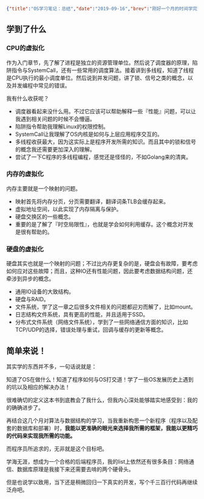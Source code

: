 ```json lw-blog-meta
{"title":"OS学习笔记：总结","date":"2019-09-16","brev":"刚好一个月的时间学完这本书。这本至少有六七百页全英文的大部头，啃完之后，受益良多。","tags":["OS","杂谈"],"path":"blog/2019/190916-OS学习笔记-总结.md"}
```



## 学到了什么

### CPU的虚拟化

作为入门章节，先了解了进程是独立的资源管理单位。然后说了调度器的原理，陷阱指令与SystemCall，还有一些常用的调度算法。接着讲到多线程，知道了线程是CPU执行的最小调度单位。然后说到并发问题，讲了锁、信号之类的概念，以及并发编程中常见的错误。

我有什么收获呢？

- 调度器看起来没什么用。不过它应该可以帮助解释一些『性能』问题，可以让我遇到相关问题的时候不会懵逼。
- 陷阱指令帮助我理解Linux的权限控制。
- SystemCall让我理解了OS内核是如何与上层应用程序交互的。
- 多线程收获最大，因为这实际上是程序开发所需的知识。而且其中的锁和信号的概念我还需要更加深入的理解。
- 尝试了一下C程序的多线程编程，感觉还是怪怪的，不如Golang来的清爽。

### 内存的虚拟化

内存主要就是一个映射的问题。

- 映射首先将内存分页，分页需要翻译，翻译词条TLB会缓存起来。
- 虚拟地址空间，以此实现了内存隔离与保护。
- 硬盘交换区的一些概念。
- 重要的是了解了『时空局限性』，也就是学会如何利用缓存。这个概念对开发是很有帮助的。

### 硬盘的虚拟化

硬盘其实也就是一个映射的问题；不过比内存更复杂的是，硬盘会有故障，要考虑如何应对这些故障；而且，这种IO还有性能问题，因此要考虑数据结构问题，还牵涉到异步的概念。

- 通用IO设备的大致结构。
- 硬盘与RAID。
- 文件系统，学了这一章之后很多文件相关的问题都迎刃而解了，比如mount。
- 日志结构文件系统，具有更高的性能，并且适用于SSD。
- 分布式文件系统（网络文件系统），学到了一些网络通信方面的知识，比如TCP/UDP的选择，错误处理与重试，回调与缓存的更新等概念。

## 简单来说！

其实学的东西并不多，一句话说就是：

知道了OS在做什么！知道了程序如何与OS打交道！学了一些OS发展历史上遇到的坑以及相应的解决办法！

很难确切的定义这本书到底教会了我什么，但我内心深处能够踏实地感受到：我的的确确进步了。

再结合这几个月对算法与数据结构的学习，当我重新构思一个新程序（程序以及配套的数据库和部署）时，**我能以更准确的眼光来选择我所需的框架，我能以更精巧的代码来实现我所需的功能。**

而程序员所追求的，无非就是这个目标吧。

学海无涯，想成为一个合格的后端程序员，我的list上依然还有很多条目：网络通信、数据库原理是我接下来还需要去啃的两个硬骨头。

但是也说学以致用，当下还是稍微回归一下真实的开发，写个千三百行代码再继续泛舟吧。
